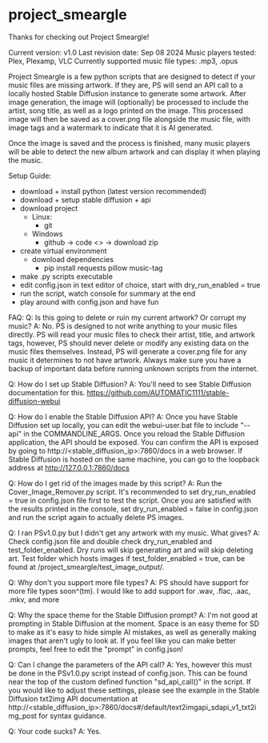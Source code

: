 # project_smeargle
Thanks for checking out Project Smeargle!

Current version: v1.0
Last revision date: Sep 08 2024
Music players tested: Plex, Plexamp, VLC
Currently supported music file types: .mp3, .opus

Project Smeargle is a few python scripts that are designed to detect if your music files are missing artwork. If they are, PS will send an API call to a locally hosted Stable Diffusion instance to generate some artwork. After image generation, the image will (optionally) be processed to include the artist, song title, as well as a logo printed on the image. This processed image will then be saved as a cover.png file alongside the music file, with image tags and a watermark to indicate that it is AI generated. 

Once the image is saved and the process is finished, many music players will be able to detect the new album artwork and can display it when playing the music. 


Setup Guide:
- download + install python (latest version recommended)
- download + setup stable diffusion + api
- download project
	- Linux:
		- git 
	- Windows
		- github -> code <> -> download zip	
- create virtual environment
	- download dependencies
		- pip install requests pillow music-tag
- make .py scripts executable
- edit config.json in text editor of choice, start with dry_run_enabled = true
- run the script, watch console for summary at the end
- play around with config.json and have fun


FAQ:
Q: Is this going to delete or ruin my current artwork? Or corrupt my music?
A: No. PS is designed to not write anything to your music files directly. PS will read your music files to check their artist, title, and artwork tags, however, PS should never delete or modify any existing data on the music files themselves. Instead, PS will generate a cover.png file for any music it determines to not have artwork. Always make sure you have a backup of important data before running unknown scripts from the internet.

Q: How do I set up Stable Diffusion? 
A: You'll need to see Stable Diffusion documentation for this. https://github.com/AUTOMATIC1111/stable-diffusion-webui

Q: How do I enable the Stable Diffusion API?
A: Once you have Stable Diffusion set up locally, you can edit the webui-user.bat file to include "--api" in the COMMANDLINE_ARGS. Once you reload the Stable Diffusion application, the API should be exposed. You can confirm the API is exposed by going to http://<stable_diffusion_ip>:7860/docs in a web browser. If Stable Diffusion is hosted on the same machine, you can go to the loopback address at http://127.0.0.1:7860/docs

Q: How do I get rid of the images made by this script?
A: Run the Cover_Image_Remover.py script. It's recommended to set dry_run_enabled = true in config.json file first to test the script. Once you are satisfied with the results printed in the console, set dry_run_enabled = false in config.json and run the script again to actually delete PS images.

Q: I ran PSv1.0.py but I didn't get any artwork with my music. What gives?
A: Check config.json file and double check dry_run_enabled and test_folder_enabled. Dry runs will skip generating art and will skip deleting art. Test folder which hosts images if test_folder_enabled = true, can be found at /project_smeargle/test_image_output/. 

Q: Why don't you support more file types?
A: PS should have support for more file types soon^(tm). I would like to add support for .wav, .flac, .aac, .mkv, and more

Q: Why the space theme for the Stable Diffusion prompt?
A: I'm not good at prompting in Stable Diffusion at the moment. Space is an easy theme for SD to make as it's easy to hide simple AI mistakes, as well as generally making images that aren't ugly to look at. If you feel like you can make better prompts, feel free to edit the "prompt" in config.json!

Q: Can I change the parameters of the API call?
A: Yes, however this must be done in the PSv1.0.py script instead of config.json. This can be found near the top of the custom defined function "sd_api_call()" in the script. If you would like to adjust these settings, please see the example in the Stable Diffusion txt2img API documentation at http://<stable_diffusion_ip>:7860/docs#/default/text2imgapi_sdapi_v1_txt2img_post for syntax guidance. 

Q: Your code sucks?
A: Yes. 

